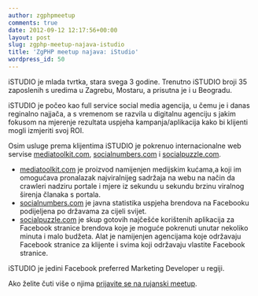 ```yaml
---
author: zgphpmeetup
comments: true
date: 2012-09-12 12:17:56+00:00
layout: post
slug: zgphp-meetup-najava-istudio
title: 'ZgPHP meetup najava: iStudio'
wordpress_id: 50
---
```


iSTUDIO je mlada tvrtka, stara svega 3 godine. Trenutno iSTUDIO broji 35 zaposlenih s uredima u Zagrebu, Mostaru, a prisutna je i u Beogradu.

iSTUDIO je počeo kao full service social media agencija, u čemu je i danas reginalno najjača, a s vremenom se razvila u digitalnu agenciju s jakim fokusom na mjerenje rezultata uspjeha kampanja/aplikacija kako bi klijenti mogli izmjeriti svoj ROI.

Osim usluge prema klijentima iSTUDIO je pokrenuo internacionalne web servise [mediatoolkit.com](http://mediatoolkit.com), [socialnumbers.com](http://socialnumbers.com) i [socialpuzzle.com](http://socialpuzzle.com).

  * [mediatoolkit.com](http://mediatoolkit.com) je proizvod namijenjen medijskim kućama,a koji im omogućava pronalazak najviralnijeg sadržaja na webu na način da crawleri nadziru portale i mjere iz sekundu u sekundu brzinu viralnog širenja članaka s portala.
  * [socialnumbers.com](http://socialnumbers.com) je javna statistika uspjeha brendova na Facebooku podijeljena po državama za cijeli svijet.
  * [socialpuzzle.com](http://socialpuzzle.com) je skup gotovih najčešće korištenih aplikacija za Facebook stranice brendova koje je moguće pokrenuti unutar nekoliko minuta i malo budžeta. Alat je namijenjen agencijama koje održavaju Facebook stranice za klijente i svima koji održavaju vlastite Facebook stranice.

iSTUDIO je jedini Facebook preferred Marketing Developer u regiji.

Ako želite čuti više o njima [prijavite se na rujanski meetup](http://zgphp.org/2012/09/prva-godisnjica-zgphp-meetupa/).
